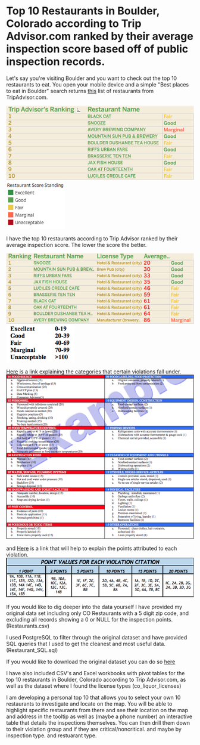 # Top 10 Restaurants in Boulder, Colorado according to Trip Advisor.com ranked by their average inspection score based off of public inspection records. 

Let's say you're visiting Boulder and you want to check out the top 10 restaurants to eat. 
You open your mobile device and a simple "Best places to eat in Boulder" search returns [this](https://www.tripadvisor.com/Restaurants-g33324-Boulder_Colorado.html) list of restaurants from TripAdvisor.com. 

![alt text](https://github.com/Stevenlutton/Restaurant_Project/blob/master/Images/Trip%20Advisor's%20Rankings.png) ![alt text](https://github.com/Stevenlutton/Restaurant_Project/blob/master/Images/Restaurant%20Score%20Standing.png)


I have the top 10 restaurants according to Trip Advisor ranked by their average inspection score. The lower the score the better. 

![alt text](https://github.com/Stevenlutton/Restaurant_Project/blob/master/Images/My%20Rankings.png) ![alt text](https://github.com/Stevenlutton/Restaurant_Project/blob/master/Images/Standing%20Categories.png)

[Here](https://assets.bouldercounty.org/wp-content/uploads/2017/07/how-to-calculate-inspection-ratings.pdf) is a link explaining the categories that certain violations fall under.
![alt text](https://github.com/Stevenlutton/Restaurant_Project/blob/master/Images/Type%20of%20Violation.png)

and [Here](https://assets.bouldercounty.org/wp-content/uploads/2017/02/CalculateInspectionRatings.pdf) is a link that will help to explain the points attributed to each violation.
![alt text](https://github.com/Stevenlutton/Restaurant_Project/blob/master/Images/Points%20for%20Violation.png) 

If you would like to dig deeper into the data yourself I have provided my original data set including only CO Restaurants with a 5 digit zip code, and excluding all records showing a 0 or NULL for the inspection points. (Restaurants.csv)

I used PostgreSQL to filter through the original dataset and have provided SQL queries that I used to get the cleanest and most useful data. (Restaurant_SQL.sql) 

If you would like to download the original dataset you can do so [here](https://data.colorado.gov/Municipal/Restaurant-Inspections-in-Boulder-County-Colorado/tuvj-xz3m)

I have also included CSV's and Excel workbooks with pivot tables for the top 10 restaurants in Boulder, Colorado according to Trip Advisor.com, as well as the dataset where I found the license types (co_liquor_licenses)

I am developing a personal top 10 that allows you to select your own 10 restaurants to investigate and locate on the map. You will be able to highlight specific restaurants from there and see their location on the map and address in the tooltip as well as (maybe a phone number) an interactive table that details the inspections themselves. You can then drill them down to their violation group and if they are critical/noncritical. and maybe by inspection type. and restuarant type. 




